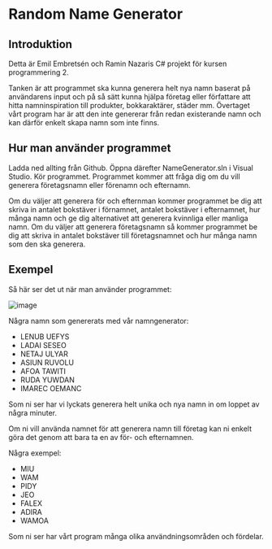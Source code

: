 # Random Name Generator
## Introduktion
Detta är Emil Embretsén och Ramin Nazaris C# projekt för kursen programmering 2.

Tanken är att programmet ska kunna generera helt nya namn baserat på användarens input och på så sätt kunna hjälpa företag eller författare att hitta namninspiration till produkter, bokkaraktärer, städer mm. Övertaget vårt program har är att den inte genererar från redan existerande namn och kan därför enkelt skapa namn som inte finns.

## Hur man använder programmet
Ladda ned allting från Github. Öppna därefter NameGenerator.sln i Visual Studio. Kör programmet. Programmet kommer att fråga dig om du vill generera företagsnamn eller förenamn och efternamn. 


Om du väljer att generera för och efternman kommer programmet be dig att skriva in antalet bokstäver i förnamnet, antalet bokstäver i efternamnet, hur många namn och ge dig alternativet att generera kvinnliga eller manliga namn.
Om du väljer att generera företagsnamn så kommer programmet be dig att skriva in antalet bokstäver till företagsnamnet och hur många namn som den ska generera. 

## Exempel

Så här ser det ut när man använder programmet:

![image](https://user-images.githubusercontent.com/90382456/198581447-0d547d1a-9200-4f1f-929e-db1d28229029.png)

Några namn som genererats med vår namngenerator:
- LENUB UEFYS
- LADAI SESEO
- NETAJ ULYAR
- ASIUN RUVOLU
- AFOA TAWITI
- RUDA YUWDAN
- IMAREC OEMANC

Som ni ser har vi lyckats generera helt unika och nya namn in om loppet av några minuter.

Om ni vill använda namnet för att generera namn till företag kan ni enkelt göra det genom att bara ta en av för- och efternamnen.

Några exempel:
- MIU
- WAM
- PIDY
- JEO
- FALEX
- ADIRA
- WAMOA

Som ni ser har vårt program många olika användningsområden och fördelar.
